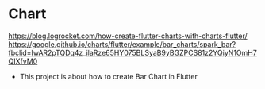 # Chart

https://blog.logrocket.com/how-create-flutter-charts-with-charts-flutter/
https://google.github.io/charts/flutter/example/bar_charts/spark_bar?fbclid=IwAR2pTQDq4z_ilaRze65HY075BLSyaB9yBGZPCS81z2YQiyN1OmH7QIXfvM0

- This project is about how to create Bar Chart in Flutter
